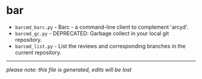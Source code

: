 # bar
* `barcmd_barc.py` -
Barc - a command-line client to complement 'arcyd'.
* `barcmd_gc.py` -
DEPRECATED: Garbage collect in your local git repository.
* `barcmd_list.py` -
List the reviews and corresponding branches in the current repository.

-----
*please note: this file is generated, edits will be lost*
